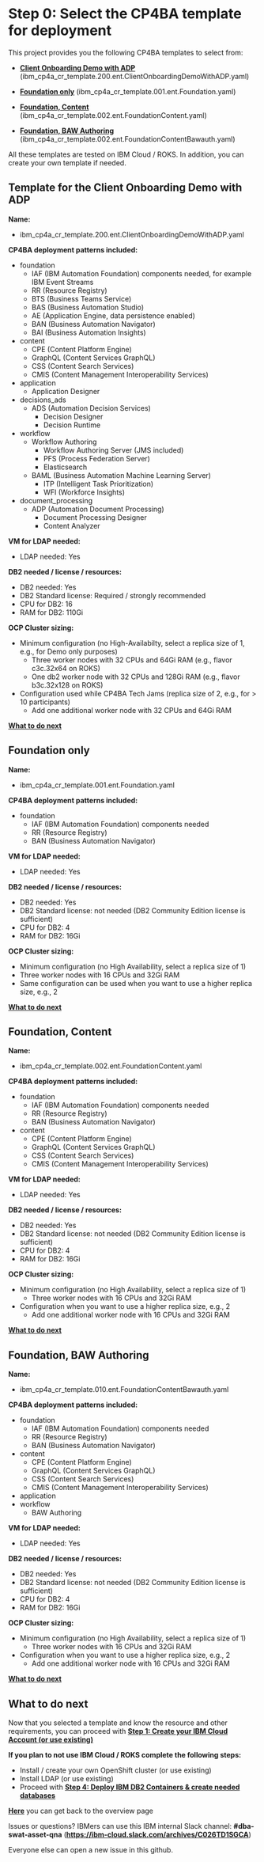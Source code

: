 # Step 0: Select the CP4BA template for deployment

This project provides you the following CP4BA templates to select from:

- **[Client Onboarding Demo with ADP](#template-for-the-client-onboarding-demo-with-adp)** (ibm_cp4a_cr_template.200.ent.ClientOnboardingDemoWithADP.yaml)

- **[Foundation only](#foundation-only)** (ibm_cp4a_cr_template.001.ent.Foundation.yaml)
- **[Foundation, Content](#foundation-content)** (ibm_cp4a_cr_template.002.ent.FoundationContent.yaml)
- **[Foundation, BAW Authoring](#foundation-bawauth)** (ibm_cp4a_cr_template.002.ent.FoundationContentBawauth.yaml)

All these templates are tested on IBM Cloud / ROKS. In addition, you can create your own template if needed.

## Template for the Client Onboarding Demo with ADP

**Name:**
- ibm_cp4a_cr_template.200.ent.ClientOnboardingDemoWithADP.yaml

**CP4BA deployment patterns included:**

- foundation
  - IAF (IBM Automation Foundation) components needed, for example IBM Event Streams
  - RR (Resource Registry)
  - BTS (Business Teams Service)
  - BAS (Business Automation Studio)
  - AE (Application Engine, data persistence enabled)
  - BAN (Business Automation Navigator)
  - BAI (Business Automation Insights)
- content
  - CPE (Content Platform Engine)
  - GraphQL (Content Services GraphQL)
  - CSS (Content Search Services)
  - CMIS (Content Management Interoperability Services)
- application
  - Application Designer
- decisions_ads
  - ADS (Automation Decision Services)
    - Decision Designer
    - Decision Runtime
- workflow
  - Workflow Authoring
    - Workflow Authoring Server (JMS included)
    - PFS (Process Federation Server)
    - Elasticsearch
  - BAML (Business Automation Machine Learning Server)
    - ITP (Intelligent Task Prioritization)
    - WFI (Workforce Insights)
- document_processing
  - ADP (Automation Document Processing)
    - Document Processing Designer
    - Content Analyzer

**VM for LDAP needed:**

- LDAP needed: Yes

**DB2 needed / license / resources:**

- DB2 needed: Yes
- DB2 Standard license: Required / strongly recommended
- CPU for DB2: 16
- RAM for DB2: 110Gi

**OCP Cluster sizing:**

- Minimum configuration (no High-Availabilty, select a replica size of 1, e.g., for Demo only purposes)
  - Three worker nodes with 32 CPUs and 64Gi RAM (e.g., flavor c3c.32x64 on ROKS)
  - One db2 worker node with 32 CPUs and 128Gi RAM (e.g., flavor b3c.32x128 on ROKS)
- Configuration used while CP4BA Tech Jams (replica size of 2, e.g., for > 10 participants)
  - Add one additional worker node with 32 CPUs and 64Gi RAM

**[What to do next](#what-to-do-next)**

## Foundation only

**Name:**

- ibm_cp4a_cr_template.001.ent.Foundation.yaml

**CP4BA deployment patterns included:**

- foundation
  - IAF (IBM Automation Foundation) components needed
  - RR (Resource Registry)
  - BAN (Business Automation Navigator)

**VM for LDAP needed:**

- LDAP needed: Yes

**DB2 needed / license / resources:**

- DB2 needed: Yes
- DB2 Standard license: not needed (DB2 Community Edition license is sufficient)
- CPU for DB2: 4
- RAM for DB2: 16Gi

**OCP Cluster sizing:**

- Minimum configuration (no High Availability, select a replica size of 1)
- Three worker nodes with 16 CPUs and 32Gi RAM
- Same configuration can be used when you want to use a higher replica size, e.g., 2

**[What to do next](#what-to-do-next)**

## Foundation, Content

**Name:**

- ibm_cp4a_cr_template.002.ent.FoundationContent.yaml

**CP4BA deployment patterns included:**

- foundation
  - IAF (IBM Automation Foundation) components needed
  - RR (Resource Registry)
  - BAN (Business Automation Navigator)
- content
  - CPE (Content Platform Engine)
  - GraphQL (Content Services GraphQL)
  - CSS (Content Search Services)
  - CMIS (Content Management Interoperability Services)

**VM for LDAP needed:**

- LDAP needed: Yes

**DB2 needed / license / resources:**

- DB2 needed: Yes
- DB2 Standard license: not needed (DB2 Community Edition license is sufficient)
- CPU for DB2: 4
- RAM for DB2: 16Gi

**OCP Cluster sizing:**

- Minimum configuration (no High Availability, select a replica size of 1)
  - Three worker nodes with 16 CPUs and 32Gi RAM
- Configuration when you want to use a higher replica size, e.g., 2
  - Add one additional worker node with 16 CPUs and 32Gi RAM

**[What to do next](#what-to-do-next)**

## Foundation, BAW Authoring

**Name:**

- ibm_cp4a_cr_template.010.ent.FoundationContentBawauth.yaml

**CP4BA deployment patterns included:**

- foundation
  - IAF (IBM Automation Foundation) components needed
  - RR (Resource Registry)
  - BAN (Business Automation Navigator)
- content
  - CPE (Content Platform Engine)
  - GraphQL (Content Services GraphQL)
  - CSS (Content Search Services)
  - CMIS (Content Management Interoperability Services)
- application
- workflow
  - BAW Authoring

**VM for LDAP needed:**

- LDAP needed: Yes

**DB2 needed / license / resources:**

- DB2 needed: Yes
- DB2 Standard license: not needed (DB2 Community Edition license is sufficient)
- CPU for DB2: 4
- RAM for DB2: 16Gi

**OCP Cluster sizing:**

- Minimum configuration (no High Availability, select a replica size of 1)
  - Three worker nodes with 16 CPUs and 32Gi RAM
- Configuration when you want to use a higher replica size, e.g., 2
  - Add one additional worker node with 16 CPUs and 32Gi RAM

**[What to do next](#what-to-do-next)**

## What to do next

Now that you selected a template and know the resource and other requirements, you can proceed with **[Step 1: Create your IBM Cloud Account (or use existing)](01createIBMCloudAccount.md)**

**If you plan to not use IBM Cloud / ROKS complete the following steps:**

- Install / create your own OpenShift cluster (or use existing)
- Install LDAP (or use existing)
- Proceed with **[Step 4: Deploy IBM DB2 Containers  &  create needed databases](04deployIBMDB2.md)**

**[Here](Readme.md)** you can get back to the overview page

Issues or questions? IBMers can use this IBM internal Slack channel: **#dba-swat-asset-qna** (**https://ibm-cloud.slack.com/archives/C026TD1SGCA**)

Everyone else can open a new issue in this github.
